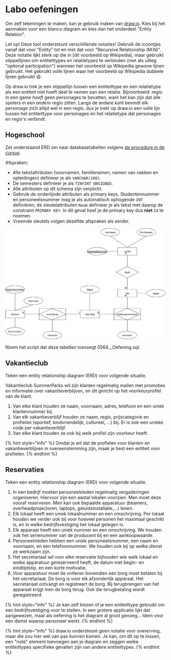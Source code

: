 # Labo oefeningen

Om zelf tekeningen te maken, kan je gebruik maken van [draw.io](https://github.com/v-nys/cursusdatabanken/tree/5459e6b87d285922b7e01682b80f98f12b8096a0/semester-1-databanken-intro/erm/www.draw.io). Kies bij het aanmaken voor een blanco diagram en kies dan het onderdeel "Entity Relation".

Let op! Deze tool ondersteunt verschillende notaties! Gebruik de icoontjes vanaf dat voor "Entity" tot en met dat voor "Recursive Relationship \(M:N\)". Deze notatie lijkt sterk op die in \[dit voorbeeld op Wikipedia\], maar gebruikt stippellijnen om entiteittypes en relatietypes te verbinden \(met als uitleg "optional participation"\) wanneer het voorbeeld op Wikipedia gewone lijnen gebruikt. Het gebruikt volle lijnen waar het voorbeeld op Wikipedia dubbele lijnen gebruikt 😩.

Op draw.io trek je een stippellijn tussen een entiteittype en een relatietype als een entiteit niet hoeft deel te nemen aan een relatie. Bijvoorbeeld: regio in een game _hoeft_ geen personages te bevatten, want het kan zijn dat alle spelers in een _andere_ regio zitten. Langs de andere kant bevindt elk personage zich altijd wel in een regio, dus je trekt op draw.io een volle lijn tussen het entiteittype voor personages en het relatietype dat personages en regio's verbindt.

## Hogeschool

Zet onderstaand ERD om naar databasetabellen volgens [de procedure in de cursus](https://apwt.gitbook.io/cursus-databanken/semester-1-databanken-intro/erm/herleiden-van-erds-tot-tabellen).

Afspraken:

* Alle tekstattributen \(voornamen, familienamen, namen van vakken en opleidingen\) definieer je als `VARCHAR(100)`.
* De semesters definieer je als `TINYINT UNSIGNED`.
* Alle attributen op dit schema zijn verplicht.
* Gebruik de onderlijnde attributen als primary keys. Studentennummer en personeelsnummer mag je als automatisch ophogende `INT` definiëren; de sleutelattributen `Naam` definieer je als tekst met daarop de constraint `PRIMARY KEY`. In dit geval hoef je de primary key dus **niet** `Id` te noemen.
* Vreemde sleutels volgen dezelfde afspraken als eerder.

![Entity Relationship Diagram voor de hogeschool.](../../../.gitbook/assets/hogeschool.png)

Noem het script dat deze tabellen toevoegt 0564\_\_Oefening.sql.

## Vakantieclub

Teken een entity relationship diagram \(ERD\) voor volgende situatie.

Vakantieclub SummerParks wil zijn klanten regelmatig mailen met promoties en informatie over vakantieverblijven, en dit gericht op het voorkeurprofiel van de klant.

1. Van elke klant houden ze naam, voornaam, adres, telefoon en een uniek klantennummer bij.
2. Van elk vakantieverblijf houden ze naam, regio, prijscategorie en profielen \(sportief, kindvriendelijk, cultureel, ...\) bij. Er is ook een unieke code per vakantieverblijf.
3. Van elke klant houden ze ook bij welk profiel zijn voorkeur heeft.

{% hint style="info" %}
Omdat je wil dat de profielen voor klanten en vakantieverblijven in overeenstemming zijn, maak je best een entiteit voor profielen.
{% endhint %}

## Reservaties

Teken een entity relationship diagram \(ERD\) voor volgende situatie.

1. In een bedrijf moeten personeelsleden regelmatig vergaderingen organiseren. Hiervoor zijn een aantal lokalen voorzien. Men moet deze vooraf reserveren. Men kan ook bepaalde apparatuur \(beamers, overheadprojectoren, laptops, geluidsinstallatie,...\) lenen.
2. Elk lokaal heeft een uniek lokaalnummer en een omschrijving. Per lokaal houden we verder ook bij voor hoeveel personen het maximaal geschikt is, en in welke bedrijfsvestiging het lokaal gelegen is.
3. Elk apparaat heeft een uniek nummer en een omschrijving. We houden ook het serienummer van de producent bij en een aankoopwaarde.
4. Personeelsleden hebben een uniek personeelsnummer, een naam en voornaam, en een telefoonnummer. We houden ook bij op welke dienst ze werkzaam zijn.
5. Het secretariaat wil voor elke reservatie bijhouden wie welk lokaal en welke apparatuur gereserveerd heeft, de datum met begin- en eindtijdstip, en een korte motivatie.
6. Voor apparatuur moet de ontlener bovendien een borg moet betalen bij het secretariaat. De borg is voor elk afzonderlijk apparaat. Het secretariaat ontvangt en registreert de borg. Bij terugbrengen van het apparaat krijgt men de borg terug. Ook die terugbetaling wordt geregistreerd.

{% hint style="info" %}
Je kan zelf kiezen of je een entiteittype gebruikt om een bedrijfsvestiging voor te stellen. In een grotere applicatie lijkt dat aangewezen, maar als oefening is het diagram al groot genoeg... Idem voor een dienst waarop personeel werkt.
{% endhint %}

{% hint style="info" %}
draw.io ondersteunt geen notatie voor overerving, maar die zou hier wel van pas kunnen komen. Je kan, om dit op te lossen, een "note" element toevoegen aan je diagram en zeggen welke entiteittypes specifieke gevallen zijn van andere entiteittypes.
{% endhint %}

